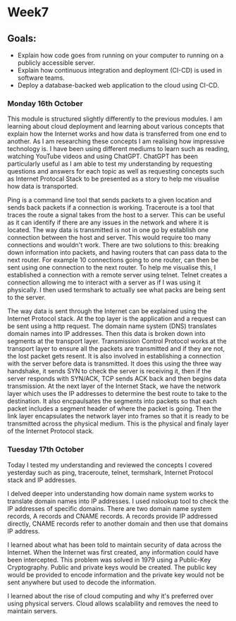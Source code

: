<h1>Week7</h1>

<h2>Goals:</h2>

- Explain how code goes from running on your computer to running on a publicly accessible server.
- Explain how continuous integration and deployment (CI-CD) is used in software teams.
- Deploy a database-backed web application to the cloud using CI-CD.

<h3>Monday 16th October</h3>

This module is structured slightly differently to the previous modules. I am learning about cloud deployment and learning about various concepts that explain how the Internet works and how data is transferred from one end to another. As I am researching these concepts I am realising how impressive technology is. I have been using different mediums to learn such as reading, watching YouTube videos and using ChatGPT. ChatGPT has been particularly useful as I am able to test my understanding by requesting questions and answers for each topic as well as requesting concepts such as Internet Protocal Stack to be presented as a story to help me visualise how data is transported. 

Ping is a command line tool that sends packets to a given location and sends back packets if a connection is working. Traceroute is a tool that traces the route a signal takes from the host to a server. This can be useful as it can identify if there are any issues in the network and where it is located. The way data is transmitted is not in one go by establish one connection between the host and server. This would require too many connections and wouldn't work. There are two solutions to this: breaking down information into packets, and having routers that can pass data to the next router. For example 10 connections going to one router, can then be sent using one connection to the next router. To help me visualise this, I established a connection with a remote server using telnet. Telnet creates a connection allowing me to interact with a server as if I was using it physically. I then used termshark to actually see what packs are being sent to the server.

The way data is sent through the Internet can be explained using the Internet Protocol stack. At the top layer is the application and a request can be sent using a http request. The domain name system (DNS) translates domain names into IP addresses. Then this data is broken down into segments at the transport layer. Transmission Control Protocol works at the transport layer to ensure all the packets are transmitted and if they are not, the lost packet gets resent. It is also involved in establishing a connection with the server before data is transmitted. It does this using the three way handshake, it sends SYN to check the server is receiving it, then if the server responds with SYN/ACK, TCP sends ACK back and then begins data transmission. At the next layer of the Internet Stack, we have the network layer which uses the IP addresses to determine the best route to take to the destination. It also encpaulsates the segments into packets so that each packet includes a segment header of where the packet is going. Then the link layer encapsulates the network layer into frames so that it is ready to be transmitted across the physical medium. This is the physical and finaly layer of the Internet Protocol stack.  

<h3>Tuesday 17th October</h3>

Today I tested my understanding and reviewed the concepts I covered yesterday such as ping, traceroute, telnet, termshark, Internet Protocol stack and IP addresses. 

I delved deeper into understanding how domain name system works to translate domain names into IP addresses. I used nslookup tool to check the IP addresses of specific domains. There are two domain name system records, A records and CNAME records. A records provide IP addressed directly, CNAME records refer to another domain and then use that domains IP address. 

I learned about what has been told to maintain security of data across the Internet. When the Internet was first created, any information could have been intercepted. This problem was solved in 1979 using a Public-Key Cryptography. Public and private keys would be created. The public key would be provided to encode information and the private key would not be sent anywhere but used to decode the information. 

I learned about the rise of cloud computing and why it's preferred over using physical servers. Cloud allows scalability and removes the need to maintain servers. 
